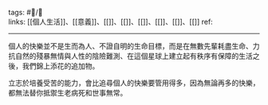 tags: #📝️/🌿  
links: [[個人生活]]、[[意義]]、[[]]、[[]]、[[]]、[[]]、[[]]、[[]]
ref: 

---
個人的快樂並不是生而為人、不證自明的生命目標，而是在無數先輩耗盡生命、力抗自然的殘暴無情與人性的陰險難測、在這個星球上建立起有秩序有保障的生活之後，我們錦上添花的追加物。

立志於培養受苦的能力，會比追尋個人的快樂要管用得多，因為無論再多的快樂，都無法替你抵禦生老病死和世事無常。